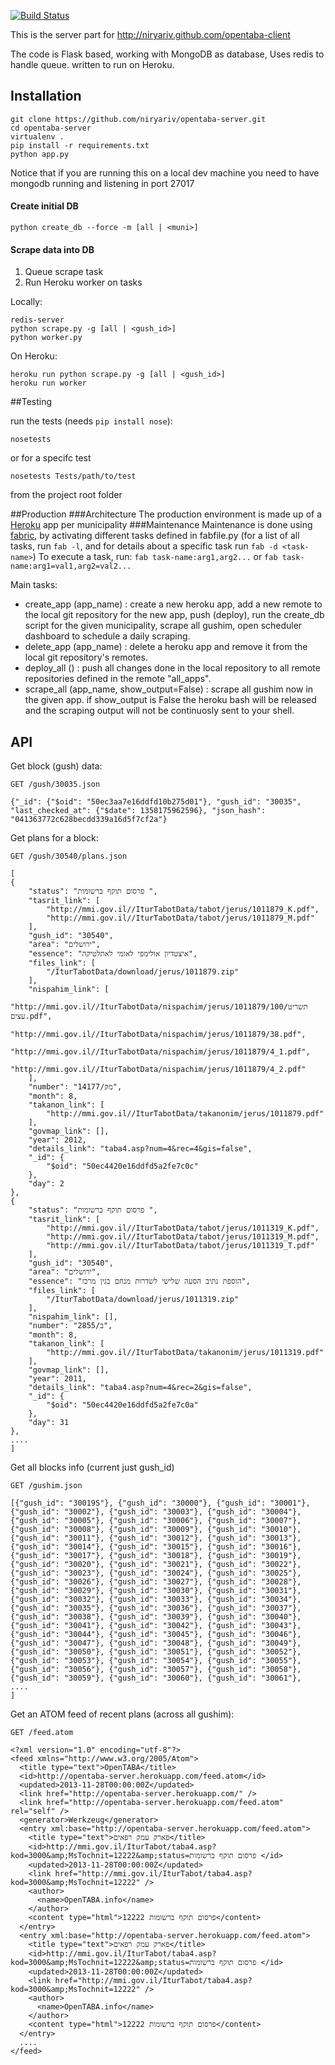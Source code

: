 [![Build Status](https://travis-ci.org/niryariv/opentaba-server.png?branch=master)](https://travis-ci.org/niryariv/opentaba-server)

This is the server part for http://niryariv.github.com/opentaba-client

The code is Flask based, working with MongoDB as database, Uses redis to handle queue. written to run on Heroku.

## Installation

    git clone https://github.com/niryariv/opentaba-server.git
    cd opentaba-server
    virtualenv .
    pip install -r requirements.txt
    python app.py

Notice that if you are running this on a local dev machine you need to have mongodb running and listening in port 27017
#### Create initial DB

    python create_db --force -m [all | <muni>]

#### Scrape data into DB

1. Queue scrape task
2. Run Heroku worker on tasks
    
Locally:

    redis-server
    python scrape.py -g [all | <gush_id>]
    python worker.py

On Heroku:

    heroku run python scrape.py -g [all | <gush_id>]
    heroku run worker
    
##Testing

run the tests (needs ```pip install nose```):

    nosetests
or for a specifc test

    nosetests Tests/path/to/test
    
from the project root folder

##Production
###Architecture
The production environment is made up of a [Heroku](http://heroku.com) app per municipality
###Maintenance
Maintenance is done using [fabric](http://fabfile.org), by activating different tasks defined in fabfile.py 
(for a list of all tasks, run `fab -l`, and for details about a specific task run `fab -d <task-name>`)
To execute a task, run: `fab task-name:arg1,arg2...` or `fab task-name:arg1=val1,arg2=val2...`

Main tasks:
+ create_app (app_name) : create a new heroku app, add a new remote to the local git repository for the new app, 
  push (deploy), run the create_db script for the given municipality, scrape all gushim, open scheduler dashboard
  to schedule a daily scraping.
+ delete_app (app_name) : delete a heroku app and remove it from the local git repository's remotes.
+ deploy_all () : push all changes done in the local repository to all remote repositories defined in the 
  remote "all_apps".
+ scrape_all (app_name, show_output=False) : scrape all gushim now in the given app. if show_output is False
  the heroku bash will be released and the scraping output will not be continuosly sent to your shell.

## API

Get block (gush) data:

    GET /gush/30035.json

    {"_id": {"$oid": "50ec3aa7e16ddfd10b275d01"}, "gush_id": "30035", "last_checked_at": {"$date": 1358175962596}, "json_hash": "041363772c628becdd339a16d5f7cf2a"}

Get plans for a block:

    GET /gush/30540/plans.json

    [
    {
        "status": "פרסום תוקף ברשומות ",
        "tasrit_link": [
            "http://mmi.gov.il//IturTabotData/tabot/jerus/1011879_K.pdf",
            "http://mmi.gov.il//IturTabotData/tabot/jerus/1011879_M.pdf"
        ],
        "gush_id": "30540",
        "area": "ירושלים",
        "essence": "איצטדיון אולימפי לאומי לאתלטיקה",
        "files_link": [
            "/IturTabotData/download/jerus/1011879.zip"
        ],
        "nispahim_link": [
            "http://mmi.gov.il//IturTabotData/nispachim/jerus/1011879/100/תשריט עצים.pdf",
            "http://mmi.gov.il//IturTabotData/nispachim/jerus/1011879/38.pdf",
            "http://mmi.gov.il//IturTabotData/nispachim/jerus/1011879/4_1.pdf",
            "http://mmi.gov.il//IturTabotData/nispachim/jerus/1011879/4_2.pdf"
        ],
        "number": "מק/14177",
        "month": 8,
        "takanon_link": [
            "http://mmi.gov.il//IturTabotData/takanonim/jerus/1011879.pdf"
        ],
        "govmap_link": [],
        "year": 2012,
        "details_link": "taba4.asp?num=4&rec=4&gis=false",
        "_id": {
            "$oid": "50ec4420e16ddfd5a2fe7c0c"
        },
        "day": 2
    },
    {
        "status": "פרסום תוקף ברשומות ",
        "tasrit_link": [
            "http://mmi.gov.il//IturTabotData/tabot/jerus/1011319_K.pdf",
            "http://mmi.gov.il//IturTabotData/tabot/jerus/1011319_M.pdf",
            "http://mmi.gov.il//IturTabotData/tabot/jerus/1011319_T.pdf"
        ],
        "gush_id": "30540",
        "area": "ירושלים",
        "essence": "הוספת נתיב הסעה שלישי לשדרות מנחם בגין מרכז",
        "files_link": [
            "/IturTabotData/download/jerus/1011319.zip"
        ],
        "nispahim_link": [],
        "number": "2855/ב",
        "month": 8,
        "takanon_link": [
            "http://mmi.gov.il//IturTabotData/takanonim/jerus/1011319.pdf"
        ],
        "govmap_link": [],
        "year": 2011,
        "details_link": "taba4.asp?num=4&rec=2&gis=false",
        "_id": {
            "$oid": "50ec4420e16ddfd5a2fe7c0a"
        },
        "day": 31
    },
    .... 
    ]

Get all blocks info (current just gush_id)

    GET /gushim.json
    
    [{"gush_id": "30019S"}, {"gush_id": "30000"}, {"gush_id": "30001"}, {"gush_id": "30002"}, {"gush_id": "30003"}, {"gush_id": "30004"}, {"gush_id": "30005"}, {"gush_id": "30006"}, {"gush_id": "30007"}, {"gush_id": "30008"}, {"gush_id": "30009"}, {"gush_id": "30010"}, {"gush_id": "30011"}, {"gush_id": "30012"}, {"gush_id": "30013"}, {"gush_id": "30014"}, {"gush_id": "30015"}, {"gush_id": "30016"}, {"gush_id": "30017"}, {"gush_id": "30018"}, {"gush_id": "30019"}, {"gush_id": "30020"}, {"gush_id": "30021"}, {"gush_id": "30022"}, {"gush_id": "30023"}, {"gush_id": "30024"}, {"gush_id": "30025"}, {"gush_id": "30026"}, {"gush_id": "30027"}, {"gush_id": "30028"}, {"gush_id": "30029"}, {"gush_id": "30030"}, {"gush_id": "30031"}, {"gush_id": "30032"}, {"gush_id": "30033"}, {"gush_id": "30034"}, {"gush_id": "30035"}, {"gush_id": "30036"}, {"gush_id": "30037"}, {"gush_id": "30038"}, {"gush_id": "30039"}, {"gush_id": "30040"}, {"gush_id": "30041"}, {"gush_id": "30042"}, {"gush_id": "30043"}, {"gush_id": "30044"}, {"gush_id": "30045"}, {"gush_id": "30046"}, {"gush_id": "30047"}, {"gush_id": "30048"}, {"gush_id": "30049"}, {"gush_id": "30050"}, {"gush_id": "30051"}, {"gush_id": "30052"}, {"gush_id": "30053"}, {"gush_id": "30054"}, {"gush_id": "30055"}, {"gush_id": "30056"}, {"gush_id": "30057"}, {"gush_id": "30058"}, {"gush_id": "30059"}, {"gush_id": "30060"}, {"gush_id": "30061"},
    ....
    ]


Get an ATOM feed of recent plans (across all gushim):

    GET /feed.atom

    <?xml version="1.0" encoding="utf-8"?>
    <feed xmlns="http://www.w3.org/2005/Atom">
      <title type="text">OpenTABA</title>
      <id>http://opentaba-server.herokuapp.com/feed.atom</id>
      <updated>2013-11-28T00:00:00Z</updated>
      <link href="http://opentaba-server.herokuapp.com/" />
      <link href="http://opentaba-server.herokuapp.com/feed.atom" rel="self" />
      <generator>Werkzeug</generator>
      <entry xml:base="http://opentaba-server.herokuapp.com/feed.atom">
        <title type="text">פארק עמק רפאים</title>
        <id>http://mmi.gov.il/IturTabot/taba4.asp?kod=3000&amp;MsTochnit=12222&amp;status=פרסום תוקף ברשומות </id>
        <updated>2013-11-28T00:00:00Z</updated>
        <link href="http://mmi.gov.il/IturTabot/taba4.asp?kod=3000&amp;MsTochnit=12222" />
        <author>
          <name>OpenTABA.info</name>
        </author>
        <content type="html">פרסום תוקף ברשומות 12222</content>
      </entry>
      <entry xml:base="http://opentaba-server.herokuapp.com/feed.atom">
        <title type="text">פארק עמק רפאים</title>
        <id>http://mmi.gov.il/IturTabot/taba4.asp?kod=3000&amp;MsTochnit=12222&amp;status=פרסום תוקף ברשומות </id>
        <updated>2013-11-28T00:00:00Z</updated>
        <link href="http://mmi.gov.il/IturTabot/taba4.asp?kod=3000&amp;MsTochnit=12222" />
        <author>
          <name>OpenTABA.info</name>
        </author>
        <content type="html">פרסום תוקף ברשומות 12222</content>
      </entry>
      ....
    </feed>
